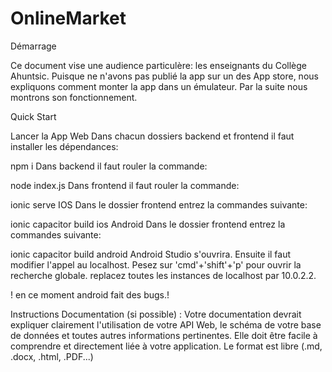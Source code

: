 # OnlineMarket

Démarrage

Ce document vise une audience particulère: les enseignants du Collège Ahuntsic. Puisque ne n'avons pas publié la app sur un des App store, nous expliquons comment monter la app dans un émulateur. Par la suite nous montrons son fonctionnement.

Quick Start

Lancer la App
Web
Dans chacun dossiers backend et frontend il faut installer les dépendances:

npm i
Dans backend il faut rouler la commande:

node index.js
Dans frontend il faut rouler la commande:

ionic serve
IOS
Dans le dossier frontend entrez la commandes suivante:

ionic capacitor build ios
Android
Dans le dossier frontend entrez la commandes suivante:

ionic capacitor build android
Android Studio s'ouvrira. Ensuite il faut modifier l'appel au localhost. Pesez sur 'cmd'+'shift'+'p' pour ouvrir la recherche globale. replacez toutes les instances de localhost par 10.0.2.2.

! en ce moment android fait des bugs.!

Instructions
Documentation (si possible) : Votre documentation devrait expliquer clairement l'utilisation de votre API Web, le schéma de votre base de données et toutes autres informations pertinentes. Elle doit être facile à comprendre et directement liée à votre application. Le format est libre (.md, .docx, .html, .PDF...)

